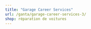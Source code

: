 ```yaml
---
title: "Garage Career Services"
url: /ganta/garage-career-services-3/
shop: réparation de voitures
---
```


